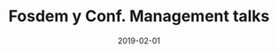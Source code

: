 ---
layout: post
category: day-by-day
date: 2019-02-01
title: Fosdem y Conf. Management talks
image:
  thumbnail: /images/blog/thumbnails/2019-02-01-fosdem-y-conf.-management-talks.jpg
  path: /images/blog/2019-02-01-fosdem-y-conf.-management-talks.jpg
---
